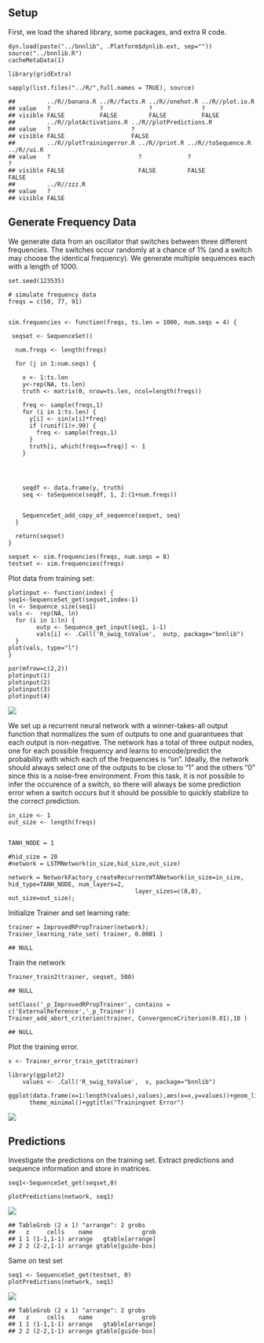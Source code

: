 Setup
-----

First, we load the shared library, some packages, and extra R code.

    dyn.load(paste("../bnnlib", .Platform$dynlib.ext, sep=""))
    source("../bnnlib.R")
    cacheMetaData(1)

    library(gridExtra)

    sapply(list.files("../R/",full.names = TRUE), source)

    ##         ../R//banana.R ../R//facts.R ../R//onehot.R ../R//plot.io.R
    ## value   ?              ?             ?              ?              
    ## visible FALSE          FALSE         FALSE          FALSE          
    ##         ../R//plotActivations.R ../R//plotPredictions.R
    ## value   ?                       ?                      
    ## visible FALSE                   FALSE                  
    ##         ../R//plotTrainingerror.R ../R//print.R ../R//toSequence.R ../R//ui.R
    ## value   ?                         ?             ?                  ?         
    ## visible FALSE                     FALSE         FALSE              FALSE     
    ##         ../R//zzz.R
    ## value   ?          
    ## visible FALSE

Generate Frequency Data
-----------------------

We generate data from an oscillator that switches between three
different frequencies. The switches occur randomly at a chance of 1%
(and a switch may choose the identical frequency). We generate multiple
sequences each with a length of 1000.

    set.seed(123535)

    # simulate frequency data
    freqs = c(50, 77, 91)


    sim.frequencies <- function(freqs, ts.len = 1000, num.seqs = 4) {
      
     seqset <- SequenceSet() 
      
      num.freqs <- length(freqs)

      for (j in 1:num.seqs) {
        
        x <- 1:ts.len
        y<-rep(NA, ts.len)
        truth <- matrix(0, nrow=ts.len, ncol=length(freqs))
        
        freq <- sample(freqs,1)
        for (i in 1:ts.len) {
          y[i] <- sin(x[i]*freq)
          if (runif(1)>.99) {
            freq <- sample(freqs,1)
          }
          truth[i, which(freqs==freq)] <- 1
        }
        
        
        
        
        seqdf <- data.frame(y, truth)
        seq <- toSequence(seqdf, 1, 2:(1+num.freqs))
        
        
        SequenceSet_add_copy_of_sequence(seqset, seq)
      }
      
      return(seqset)
    }

    seqset <- sim.frequencies(freqs, num.seqs = 8)
    testset <- sim.frequencies(freqs)

Plot data from training set:

    plotinput <- function(index) {
    seq1<-SequenceSet_get(seqset,index-1)
    ln <- Sequence_size(seq1)
    vals <-  rep(NA, ln)
      for (i in 1:ln) {
            outp <- Sequence_get_input(seq1, i-1)
            vals[i] <- .Call('R_swig_toValue',  outp, package="bnnlib") 
      }
    plot(vals, type="l")
    }

    par(mfrow=c(2,2))
    plotinput(1)
    plotinput(2)
    plotinput(3)
    plotinput(4)

![](frequencies_files/figure-markdown_strict/plot-1.png)

We set up a recurrent neural network with a winner-takes-all output
function that normalizes the sum of outputs to one and guarantuees that
each output is non-negative. The network has a total of three output
nodes, one for each possible frequency and learns to encode/predict the
probability with which each of the frequencies is “on”. Ideally, the
network should always select one of the outputs to be close to “1” and
the others “0” since this is a noise-free environment. From this task,
it is not possible to infer the occurence of a switch, so there will
always be some prediction error when a switch occurs but it should be
possible to quickly stabilize to the correct prediction.

    in_size <- 1
    out_size <- length(freqs)


    TANH_NODE = 1

    #hid_size = 20
    #network = LSTMNetwork(in_size,hid_size,out_size)

    network = NetworkFactory_createRecurrentWTANetwork(in_size=in_size, hid_type=TANH_NODE, num_layers=2,
                                        layer_sizes=c(8,8),  out_size=out_size);

Initialize Trainer and set learning rate:

    trainer = ImprovedRPropTrainer(network);
    Trainer_learning_rate_set( trainer, 0.0001 )

    ## NULL

Train the network

    Trainer_train2(trainer, seqset, 500)

    ## NULL

    setClass('_p_ImprovedRPropTrainer', contains = c('ExternalReference','_p_Trainer'))
    Trainer_add_abort_criterion(trainer, ConvergenceCriterion(0.01),10 )

    ## NULL

Plot the training error.

    x <- Trainer_error_train_get(trainer)

    library(ggplot2)
        values <- .Call('R_swig_toValue',  x, package="bnnlib") 
        ggplot(data.frame(x=1:length(values),values),aes(x=x,y=values))+geom_line()+
          theme_minimal()+ggtitle("Trainingset Error")

![](frequencies_files/figure-markdown_strict/plottraining-1.png)

Predictions
-----------

Investigate the predictions on the training set. Extract predictions and
sequence information and store in matrices.

    seq1<-SequenceSet_get(seqset,0)

    plotPredictions(network, seq1)

![](frequencies_files/figure-markdown_strict/unnamed-chunk-2-1.png)

    ## TableGrob (2 x 1) "arrange": 2 grobs
    ##   z     cells    name              grob
    ## 1 1 (1-1,1-1) arrange   gtable[arrange]
    ## 2 2 (2-2,1-1) arrange gtable[guide-box]

Same on test set

    seq1 <- SequenceSet_get(testset, 0)
    plotPredictions(network, seq1)

![](frequencies_files/figure-markdown_strict/test-1.png)

    ## TableGrob (2 x 1) "arrange": 2 grobs
    ##   z     cells    name              grob
    ## 1 1 (1-1,1-1) arrange   gtable[arrange]
    ## 2 2 (2-2,1-1) arrange gtable[guide-box]
